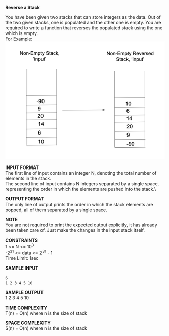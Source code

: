 **Reverse a Stack**

You have been given two stacks that can store integers as the data. Out of the two given stacks, one is populated and the other one is empty. You are required to write a function that reverses the populated stack using the one which is empty.\
For Example:\
![Reverse stack image](/assets/images/reverse-of-a-stack.png)

**INPUT FORMAT**\
The first line of input contains an integer N, denoting the total number of elements in the stack.\
The second line of input contains N integers separated by a single space, representing the order in which the elements are pushed into the stack.\

**OUTPUT FORMAT**\
The only line of output prints the order in which the stack elements are popped, all of them separated by a single space. 

**NOTE**\
You are not required to print the expected output explicitly, it has already been taken care of. Just make the changes in the input stack itself.

**CONSTRAINTS**\
1 <= N <= 10<sup>3</sup>\
-2<sup>31</sup> <= data <= 2<sup>31</sup> - 1\
Time Limit: 1sec

**SAMPLE INPUT**
```
6
1 2 3 4 5 10
```

**SAMPLE OUTPUT**\
1 2 3 4 5 10

**TIME COMPLEXITY**\
T(n) = O(n) where n is the size of stack

**SPACE COMPLEXITY**\
S(n) = O(n) where n is the size of stack